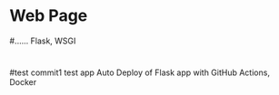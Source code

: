 
# Web Page 
#...... Flask, WSGI
#
#test commit1
test app
Auto Deploy of Flask app with GitHub Actions, Docker



